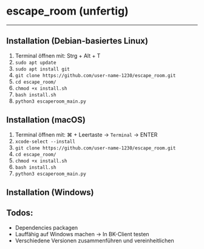 # escape_room (unfertig)
***
## Installation (Debian-basiertes Linux)

1. Terminal öffnen mit: Strg + Alt + T
2. `sudo apt update`
3. `sudo apt install git`
4. `git clone https://github.com/user-name-1230/escape_room.git`
5. `cd escape_room/`
6. `chmod +x install.sh`
7. `bash install.sh`
8. `python3 escaperoom_main.py`

## Installation (macOS)

1. Terminal öffnen mit: ⌘ + Leertaste -> `Terminal` -> ENTER
2. `xcode-select --install`
3. `git clone https://github.com/user-name-1230/escape_room.git`
4. `cd escape_room/`
5. `chmod +x install.sh`
6. `bash install.sh`
7. `python3 escaperoom_main.py`

## Installation (Windows)




## Todos:
- Dependencies packagen
- Lauffähig auf Windows machen -> In BK-Client testen
- Verschiedene Versionen zusammenführen und vereinheitlichen
